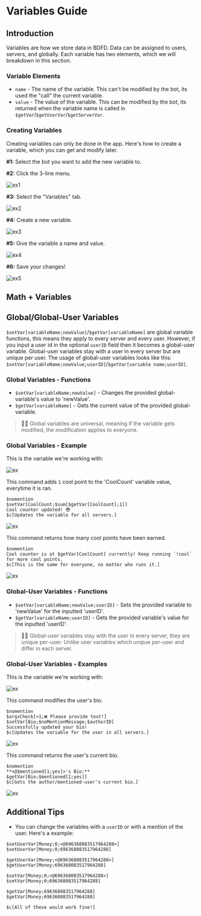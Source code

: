 # Variables Guide

## Introduction
Variables are how we store data in BDFD. Data can be assigned to users, servers, and globally. Each variable has two elements, which we will breakdown in this section.

### Variable Elements

- `name` - The name of the variable. This can't be modified by the bot, its used the "call" the current variable.
- `value` - The value of the variable. This can be modified by the bot, its returned when the variable name is called in `$getVar`/`$getUserVar`/`$getServerVar`.

### Creating Variables
Creating variables can only be done in the app. Here's how to create a variable, which you can get and modify later.

**#1:** Select the bot you want to add the new variable to.

**#2:** Click the 3-line menu.

![ex1](https://user-images.githubusercontent.com/69215413/126074448-b0bad0e5-b77b-43a8-938f-d784c0a7eb08.png)

**#3:** Select the "Variables" tab.

![ex2](https://user-images.githubusercontent.com/69215413/126074572-9bd359b1-31db-4078-92f4-2b592e511316.png)

**#4:** Create a new variable.

![ex3](https://user-images.githubusercontent.com/69215413/126074475-aa5e1ff3-56ef-4dc2-9a04-f6430792f9cb.png)

**#5:** Give the variable a name and value.

![ex4](https://user-images.githubusercontent.com/69215413/126074479-0e4e5e54-62d6-4ccf-866a-32007e8f1d16.png)

**#6:** Save your changes!

![ex5](https://user-images.githubusercontent.com/69215413/126074596-7c185a1e-ec81-421d-ab46-bf7bc657e7bc.png)

## Math + Variables

## Global/Global-User Variables
`$setVar[variableName;newValue]`/`$getVar[variableName]` are global variable functions, this means they apply to every server and every user. However, if you input a user id in the optional `userID` field then it becomes a global-user variable. Global-user variables stay with a user in every server but are unique per user. The usage of global-user variables looks like this: `$setVar[variableName;newValue;userID]`/`$getVar[variable name;userID]`.


### Global Variables - Functions

- `$setVar[variableName;newValue]` - Changes the provided global-variable's value to 'newValue'.
- `$getVar[variableName]` - Gets the current value of the provided global-variable.

> 🧙‍♂️ Global variables are universal, meaning if the variable gets modified, the modification applies to everyone.

### Global Variables - Example
This is the variable we're working with:

![ex](https://user-images.githubusercontent.com/69215413/126381882-091abee6-7a3a-4129-a7bf-1f008c1e57c0.png)

This command adds `1` cool point to the 'CoolCount' variable value, everytime it is ran.
```
$nomention
$setVar[CoolCount;$sum[$getVar[CoolCount];1]]
Cool counter updated! 😎
$c[Updates the variable for all servers.]
```
![ex](https://user-images.githubusercontent.com/69215413/126382498-928ac183-7e9e-41cc-83aa-615285b22b2a.png)

This command returns how many cool points have been earned.
```
$nomention
Cool counter is at $getVar[CoolCount] currently! Keep running `!cool` for more cool points.
$c[This is the same for everyone, no matter who runs it.]
```

![ex](https://user-images.githubusercontent.com/69215413/126382138-d99ca7e2-0538-48fb-9469-9fd4a3fb094e.png)

### Global-User Variables - Functions
- `$setVar[variableName;newValue;userID]` - Sets the provided variable to 'newValue' for the inputted 'userID'.
- `$getVar[variableName;userID]` - Gets the provided variable's value for the inputted 'userID'.

> 🧙‍♂️ Global-user variables stay with the user in every server, they are unique per-user. Unlike user variables which unqiue per-user and differ in each server.

### Global-User Variables - Examples
This is the variable we're working with:

![ex](https://user-images.githubusercontent.com/69215413/126384691-b289938f-e53d-4e88-91ab-a7fae7e6fae0.png)

This command modifies the user's bio.
```
$nomention
$argsCheck[>1;❌ Please provide text!]
$setVar[Bio;$noMentionMessage;$authorID]
Successfully updated your bio!
$c[Updates the variable for the user in all servers.]
```
![ex](https://user-images.githubusercontent.com/69215413/126384863-66d14e77-ef14-4a3a-aa6f-c8601342c465.png)

This command returns the user's current bio.
```
$nomention
**<@$mentioned[1;yes]>'s Bio:**
$getVar[Bio;$mentioned[1;yes]]
$c[Gets the author/mentioned-user's current bio.]
```
![ex](https://user-images.githubusercontent.com/69215413/126384903-6b575634-15d3-4e00-90f2-17e51e1c9840.png)

## Additional Tips
- You can change the variables with a `userID` or with a mention of the user. Here's a example: 
```
$setUserVar[Money;0;<@696368083517964288>]
$setUserVar[Money;0;696368083517964288]

$getUserVar[Money;<@696368083517964288>]
$getUserVar[Money;696368083517964288]

$setVar[Money;0;<@696368083517964288>]
$setVar[Money;0;696368083517964288]

$getVar[Money;696368083517964288]
$getVar[Money;696368083517964288]

$c[All of these would work fine!]
```
